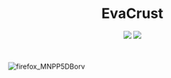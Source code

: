 <h1 align="center"> EvaCrust </h1>

<p align="center">
  <img src = "https://img.shields.io/badge/HTML5-E34F26?style=for-the-badge&logo=html5&logoColor=white"/>
  <img src = "https://img.shields.io/badge/CSS3-1572B6?style=for-the-badge&logo=css3&logoColor=white" />
</p>

<br/>


![firefox_MNPP5DBorv](https://user-images.githubusercontent.com/109097651/178762648-dc54827f-c356-43b2-92d7-2d76bde9cb6b.gif)
